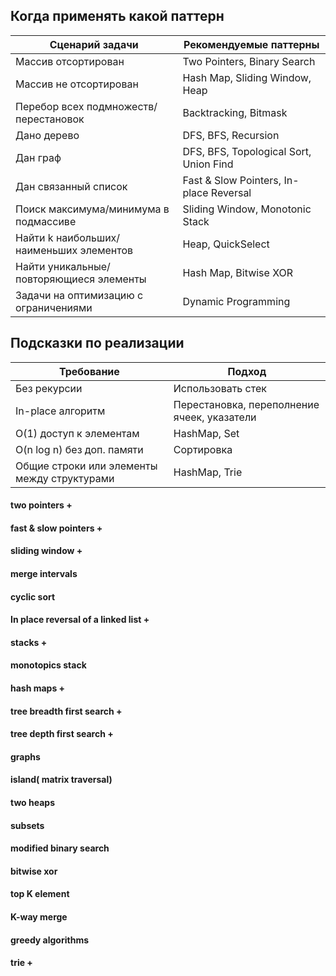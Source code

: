 ## Когда применять какой паттерн

| Сценарий задачи                         | Рекомендуемые паттерны                  |
| --------------------------------------- | --------------------------------------- |
| Массив отсортирован                     | Two Pointers, Binary Search             |
| Массив не отсортирован                  | Hash Map, Sliding Window, Heap          |
| Перебор всех подмножеств/перестановок   | Backtracking, Bitmask                   |
| Дано дерево                             | DFS, BFS, Recursion                     |
| Дан граф                                | DFS, BFS, Topological Sort, Union Find  |
| Дан связанный список                    | Fast & Slow Pointers, In-place Reversal |
| Поиск максимума/минимума в подмассиве   | Sliding Window, Monotonic Stack         |
| Найти k наибольших/наименьших элементов | Heap, QuickSelect                       |
| Найти уникальные/повторяющиеся элементы | Hash Map, Bitwise XOR                   |
| Задачи на оптимизацию с ограничениями   | Dynamic Programming                     |

## Подсказки по реализации

| Требование                                  | Подход                                      |
| ------------------------------------------- | ------------------------------------------- |
| Без рекурсии                                | Использовать стек                           |
| In-place алгоритм                           | Перестановка, переполнение ячеек, указатели |
| O(1) доступ к элементам                     | HashMap, Set                                |
| O(n log n) без доп. памяти                  | Сортировка                                  |
| Общие строки или элементы между структурами | HashMap, Trie                               |

#### two pointers +

#### fast & slow pointers +

#### sliding window +

#### merge intervals

#### cyclic sort

#### In place reversal of a linked list +

#### stacks +

#### monotopics stack

#### hash maps +

#### tree breadth first search +

#### tree depth first search +

#### graphs

#### island( matrix traversal)

#### two heaps

#### subsets

#### modified binary search

#### bitwise xor

#### top K element

#### K-way merge

#### greedy algorithms

#### trie +
